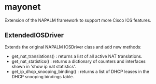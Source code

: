# mayonet
Extension of the NAPALM framework to support more Cisco IOS features.

## ExtendedIOSDriver
Extends the original NAPALM IOSDriver class and add new methods:
- get_nat_translations()            : returns a list of all active NAT translations.
- get_nat_statistics()              : returns a dictionary of counters and interfaces shown in 'show ip nat statistics'.
- get_ip_dhcp_snooping_binding()    : returns a list of DHCP leases in the DHCP snooping bindings table.

